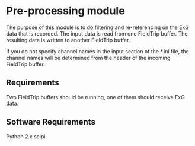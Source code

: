 Pre-processing module
=====================

The purpose of this module is to do filtering and re-referencing on the
ExG data that is recorded.  The input data is read from one FieldTrip
buffer. The resulting data is written to another FieldTrip buffer.

If you do not specify channel names in the input section of the *.ini
file, the channel names will be determined from the header of the incoming
FieldTrip buffer.

## Requirements

Two FieldTrip buffers should be running, one of them should receive ExG data.

## Software Requirements

Python 2.x
scipi
